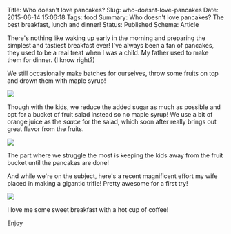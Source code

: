 Title: Who doesn't love pancakes?
Slug: who-doesnt-love-pancakes
Date: 2015-06-14 15:06:18
Tags: food
Summary: Who doesn't love pancakes? The best breakfast, lunch and dinner!
Status: Published
Schema: Article

There's nothing like waking up early in the morning and preparing the simplest and
tastiest breakfast ever! I've always been a fan of pancakes, they used to be a
real treat when I was a child. My father used to make them for dinner. (I know right?)

We still occasionally make batches for ourselves, throw some fruits on top and
drown them with maple syrup!

<img src="/images/pancake-strawberries.jpeg" />

Though with the kids, we reduce the added sugar as much as possible and opt for
a bucket of fruit salad instead so no maple syrup! We use a bit of orange juice
as the _sauce_ for the salad, which soon after really brings out great flavor
from the fruits.

<img src="/images/pancakes.jpeg" />

The part where we struggle the most is keeping the kids away from the fruit
bucket until the pancakes are done!

And while we're on the subject, here's a recent magnificent effort my wife placed
in making a gigantic trifle! Pretty awesome for a first try!

<img src="/images/trifle.jpeg" />

I love me some sweet breakfast with a hot cup of coffee!

Enjoy
